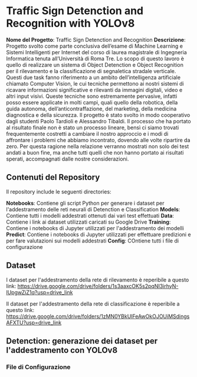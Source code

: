 # Traffic Sign Detenction and Recognition with YOLOv8

**Nome del Progetto**: Traffic Sign Detenction and Recognition
**Descrizione**: Progetto svolto come parte conclusiva dell’esame di Machine Learning e Sistemi Intelligenti per Internet del corso di laurea magistrale di Ingegneria Informatica tenuta all’Università di Roma Tre.
Lo scopo di questo lavoro è quello di realizzare un sistema di Object Detenction e Object Recognition per il rilevamento e la classificazione di segnaletica stradale verticale.
Questi due task fanno riferimento a un ambito dell’intelligenza artificiale chiamato Computer Vision, le cui tecniche permettono ai nostri sistemi di ricavare informazioni significative e rilevanti da immagini digitali, video e altri input visivi.
Queste tecniche sono estremamente pervasive, infatti posso essere applicate in molti campi, quali quello della robotica, della guida autonoma, dell’anticontraffazione, del marketing, della medicina diagnostica e della sicurezza.
Il progetto è stato svolto in modo cooperativo dagli studenti Paolo Tardioli e Alessandro Tibaldi. Il processo che ha portato al risultato finale non è stato un processo lineare, bensì ci siamo trovati frequentemente costretti a cambiare il nostro approccio e i modi di affrontare i problemi che abbiamo incontrato, dovendo alle volte ripartire da zero. Per questa ragione nella relazione verranno mostrati non solo dei test andati a buon fine, ma anche tutti quelli che non hanno portato ai risultati sperati, accompagnati dalle nostre considerazioni.

## Contenuti del Repository

Il repository include le seguenti directories:

**Notebooks**: Contiene gli script Python per generare i dataset per l'addestramento delle reti neurali di Detenction e Classification
**Models**: Contiene tutti i modelli addestrati ottenuti dai vari test effettuati
**Data**: Contiene i link ai dataset utilizzati caricati su Google Drive
**Training**: Contiene i notebooks di Jupyter utilizzati per l'addestramento dei modelli
**Predict**: Contiene i notebooks di Jupyter utilizzati per effettuare predizioni e per fare valutazioni sui modelli addestrati
**Config**: COntiene tutti i file di configurazione

## Dataset

I dataset per l'addestramento della rete di rilevamento è reperibile a questo link: https://drive.google.com/drive/folders/1s3aaxcOK5s2pqNI3irhyN-lUpgwZiZ1q?usp=drive_link

Il dataset per l'addestramento della rete di classificazione è reperibile a questo link: https://drive.google.com/drive/folders/1zMN0YBkUlFeAwOkOJOUiMSdingsAFXTU?usp=drive_link

## Detenction: generazione dei dataset per l'addestramento con YOLOv8

### File di Configurazione




